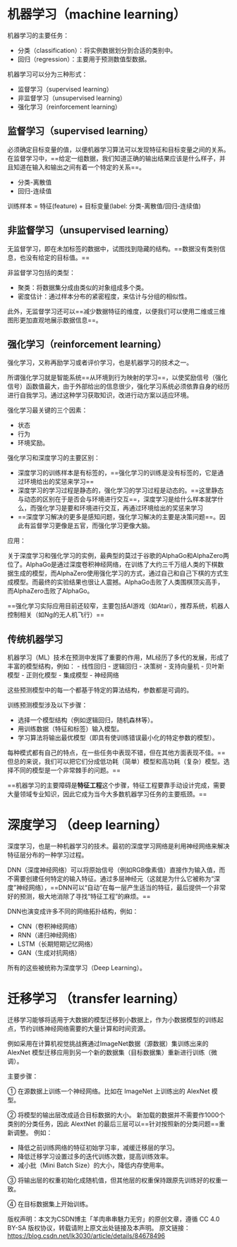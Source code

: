 # **机器学习（machine learning）**

机器学习的主要任务：

- 分类（classification）：将实例数据划分到合适的类别中。
- 回归（regression）：主要用于预测数值型数据。

机器学习可以分为三种形式：

- 监督学习（supervised learning）
- 非监督学习（unsupervised learning）
- 强化学习（reinforcement learning）

## **监督学习（supervised learning）**

必须确定目标变量的值，以便机器学习算法可以发现特征和目标变量之间的关系。在监督学习中，==给定一组数据，我们知道正确的输出结果应该是什么样子，并且知道在输入和输出之间有着一个特定的关系==。

- 分类-离散值
- 回归-连续值

训练样本 = 特征(feature) + 目标变量(label: 分类-离散值/回归-连续值)

## **非监督学习（unsupervised learning）**

无监督学习，即在未加标签的数据中，试图找到隐藏的结构。==数据没有类别信息，也没有给定的目标值。==

非监督学习包括的类型：

- 聚类：将数据集分成由类似的对象组成多个类。
- 密度估计：通过样本分布的紧密程度，来估计与分组的相似性。

此外，无监督学习还可以==减少数据特征的维度，以便我们可以使用二维或三维图形更加直观地展示数据信息==。

## **强化学习（reinforcement learning）**

强化学习，又称再励学习或者评价学习，也是机器学习的技术之一。

所谓强化学习就是智能系统==从环境到行为映射的学习==，以使奖励信号（强化信号）函数值最大，由于外部给出的信息很少，强化学习系统必须依靠自身的经历进行自我学习。通过这种学习获取知识，改进行动方案以适应环境。

强化学习最关键的三个因素：

- 状态
- 行为
- 环境奖励。

强化学习和深度学习的主要区别：

- 深度学习的训练样本是有标签的，==强化学习的训练是没有标签的，它是通过环境给出的奖惩来学习==
- 深度学习的学习过程是静态的，强化学习的学习过程是动态的。==这里静态与动态的区别在于是否会与环境进行交互==，深度学习是给什么样本就学什么，而强化学习是要和环境进行交互，再通过环境给出的奖惩来学习
- ==深度学习解决的更多是感知问题，强化学习解决的主要是决策问题==。因此有监督学习更像是五官，而强化学习更像大脑。

应用：

关于深度学习和强化学习的实例，最典型的莫过于谷歌的AlphaGo和AlphaZero两位了。AlphaGo是通过深度卷积神经网络，在训练了大约三千万组人类的下棋数据生成的模型，而AlphaZero使用强化学习的方式，通过自己和自己下棋的方式生成模型。而最终的实验结果也很让人震撼。AlphaGo击败了人类围棋顶尖高手，而AlphaZero击败了AlphaGo。

==强化学习实际应用目前还较窄，主要包括AI游戏（如Atari），推荐系统，机器人控制相关（如Ng的无人机飞行）==

## **传统机器学习**

机器学习（ML）技术在预测中发挥了重要的作用，ML经历了多代的发展，形成了丰富的模型结构，例如：
  \-  线性回归
  \-  逻辑回归
  \-  决策树
  \-  支持向量机
  \-  贝叶斯模型
  \-  正则化模型
  \-  集成模型
  \-  神经网络

这些预测模型中的每一个都基于特定的算法结构，参数都是可调的。

训练预测模型涉及以下步骤：

- 选择一个模型结构（例如逻辑回归，随机森林等）。
- 用训练数据（特征和标签）输入模型。
- 学习算法将输出最优模型（即具有使训练错误最小化的特定参数的模型）。

每种模式都有自己的特点，在一些任务中表现不错，但在其他方面表现不佳。==但总的来说，我们可以把它们分成低功耗（简单）模型和高功耗（复杂）模型。选择不同的模型是一个非常棘手的问题。==

==机器学习的主要障碍是**特征工程**这个步骤，特征工程要靠手动设计完成，需要大量领域专业知识，因此它成为当今大多数机器学习任务的主要瓶颈。==



# **深度学习 （deep learning）**

深度学习，也是一种机器学习的技术。最初的深度学习网络是利用神经网络来解决特征层分布的一种学习过程。

DNN（深度神经网络）可以将原始信号（例如RGB像素值）直接作为输入值，而不需要创建任何特定的输入特征。通过多层神经元（这就是为什么它被称为“深度”神经网络），==DNN可以“自动”在每一层产生适当的特征，最后提供一个非常好的预测，极大地消除了寻找“特征工程”的麻烦。==

DNN也演变成许多不同的网络拓扑结构，例如：

- CNN（卷积神经网络）
- RNN（递归神经网络）
- LSTM（长期短期记忆网络）
- GAN（生成对抗网络）

所有的这些被统称为深度学习（Deep Learning）。



# **迁移学习 （transfer learning）**

迁移学习能够将适用于大数据的模型迁移到小数据上，作为小数据模型的训练起点，节约训练神经网络需要的大量计算和时间资源。

例如采用在计算机视觉挑战赛通过ImageNet数据（源数据）集训练出来的AlexNet 模型迁移应用到另一个新的数据集（目标数据集）重新进行训练（微调）。

主要步骤：

① 在源数据上训练一个神经网络。比如在 ImageNet 上训练出的 AlexNet 模型。

② 将模型的输出层改成适合目标数据的大小。
新加载的数据并不需要作1000个类别的分类任务，因此 AlextNet 的最后三层可以==针对按照新的分类问题==重新调整。
例如：

- 降低之前训练网络的特征初始学习率，减缓迁移层的学习。
- 降低迁移学习设置过多的迭代训练次数，提高训练效率。
- 减小批（Mini Batch Size）的大小，降低内存使用率。

③ 将输出层的权重初始化成随机值，但其他层的权重保持跟原先训练好的权重一致。

④ 在目标数据集上开始训练。

版权声明：本文为CSDN博主「羊肉串串魅力无穷」的原创文章，遵循 CC 4.0 BY-SA 版权协议，转载请附上原文出处链接及本声明。
原文链接：https://blog.csdn.net/lk3030/article/details/84678496